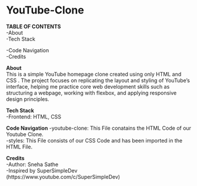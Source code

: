 # YouTube-Clone
<body>
  <p>
<strong> TABLE OF CONTENTS </strong> 
<br>
-About <!--Introduction to Project -->
<br>
-Tech Stack
<br>

-Code Navigation
 </br>
-Credits
<br>
</p>
<p>
<Strong>About</Strong>
 <br>
  This is a simple YouTube homepage clone created using only HTML and CSS . The project focuses on replicating the layout and styling of YouTube’s interface, helping me practice core web development skills such     as structuring a webpage, working with flexbox, and applying responsive design principles.
</p>
<p>
<Strong>Tech Stack</Strong>
<br>
  -Frontend: HTML, CSS
</p>
<p>
<Strong>Code Navigation</Strong>  
-youtube-clone: This File conatains the HTML Code of our Youtube Clone. 
 <br>
-styles: This File consists of our CSS Code and has been imported in the HTML File.
</p>
<p>
<Strong>Credits</Strong>
  <br>
  -Author: Sneha Sathe
  <br>
  -Inspired by SuperSimpleDev (https://www.youtube.com/c/SuperSimpleDev)  
  <br>
</p>
</body>
